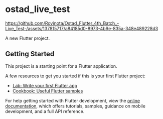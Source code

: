 # ostad_live_test



https://github.com/Rovinota/Ostad_Flutter_4th_Batch_-Live_Test-/assets/137815717/a84185d0-8973-4b9e-835a-348e489228d3





A new Flutter project.

## Getting Started

This project is a starting point for a Flutter application.

A few resources to get you started if this is your first Flutter project:

- [Lab: Write your first Flutter app](https://docs.flutter.dev/get-started/codelab)
- [Cookbook: Useful Flutter samples](https://docs.flutter.dev/cookbook)

For help getting started with Flutter development, view the
[online documentation](https://docs.flutter.dev/), which offers tutorials,
samples, guidance on mobile development, and a full API reference.
